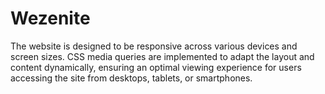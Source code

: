 # Wezenite
 The website is designed to be responsive across various devices and screen sizes. CSS media queries are implemented to adapt the layout and content dynamically, ensuring an optimal viewing experience for users accessing the site from desktops, tablets, or smartphones.
